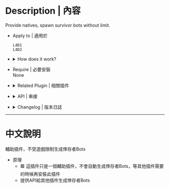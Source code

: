# Description | 內容
Provide natives, spawn survivor bots without limit.

* Apply to | 適用於
	```
	L4D1
	L4D2
	```

* <details><summary>How does it work?</summary>

	* 🟥 This plugin does not unlock your server survivor limit automatically. Don't install this plugin until other plugins require this plugin
	* Provide API for other plugins to help spawn survivor bots without limits.
</details>

* Require | 必要安裝
<br/>None

* <details><summary>Related Plugin | 相關插件</summary>

	1. [l4dmultislots](/l4dmultislots): Allows additional survivor players in server when 5+ player joins the server
		> 創造5位以上倖存者遊玩伺服器
</details>

* <details><summary>API | 串接</summary>

	* [l4d_CreateSurvivorBot.inc](scripting\include\l4d_CreateSurvivorBot.inc)
		```php
		library name: l4d_CreateSurvivorBot
		```
</details>

* <details><summary>Changelog | 版本日誌</summary>

	* v1.0h (2024-12-13)
		* Remake code
		* Fixed error in sourcemod 1.13
		* Update API

	* v1.0
		* [Dragokas's Fork](https://forums.alliedmods.net/showpost.php?p=2729883&postcount=16)

	* v0.0
		* [By microleo](https://forums.alliedmods.net/showthread.php?t=329183)
</details>

- - - -
# 中文說明
輔助插件，不受遊戲限制生成倖存者Bots

* 原理
	* 🟥 這插件只是一個輔助插件，不會自動生成倖存者Bots，等其他插件需要的時候再安裝此插件
	* 提供API給其他插件生成倖存者Bots

